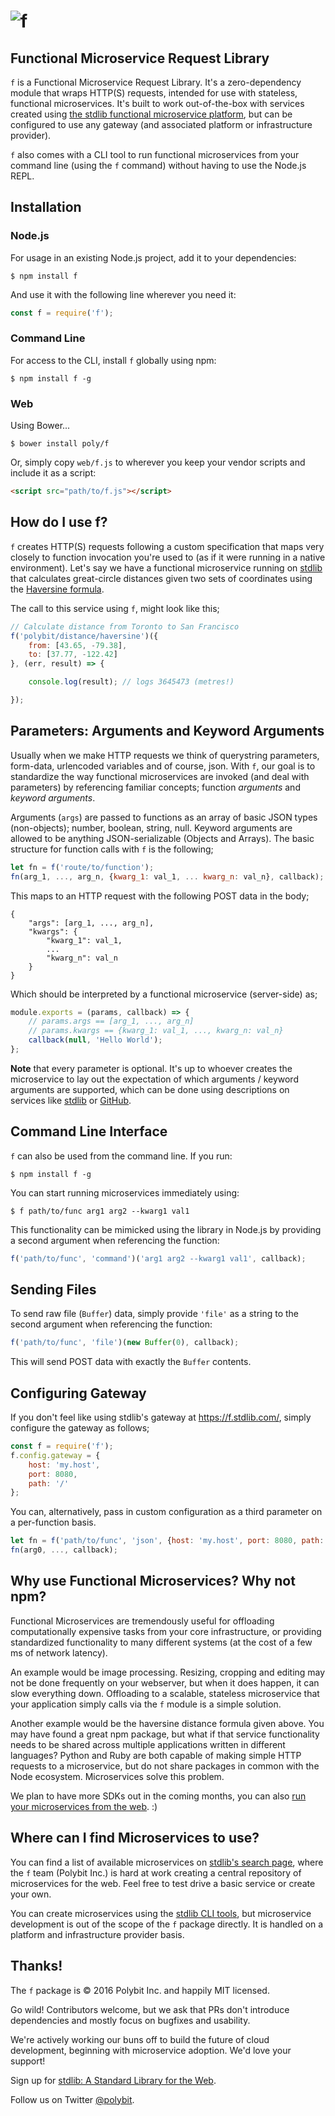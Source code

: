 # ![f](http://stdlib.com/static/images/f-128.png)
## Functional Microservice Request Library

`f` is a Functional Microservice Request Library. It's a zero-dependency module
that wraps HTTP(S) requests, intended for use with stateless, functional
microservices. It's built to work out-of-the-box with services created using
[the stdlib functional microservice platform](https://stdlib.com), but can be
configured to use any gateway (and associated platform or infrastructure provider).

`f` also comes with a CLI tool to run functional microservices from your command
line (using the `f` command) without having to use the Node.js REPL.

## Installation

### Node.js

For usage in an existing Node.js project, add it to your dependencies:

```
$ npm install f
```

And use it with the following line wherever you need it:

```javascript
const f = require('f');
```

### Command Line

For access to the CLI, install `f` globally using npm:

```
$ npm install f -g
```

### Web

Using Bower...

```
$ bower install poly/f
```

Or, simply copy `web/f.js` to wherever you keep your vendor scripts and include
it as a script:

```html
<script src="path/to/f.js"></script>
```

## How do I use f?

`f` creates HTTP(S) requests following a custom specification that maps very
closely to function invocation you're used to (as if it were running in a
	native environment). Let's say we have a functional microservice running on
	[stdlib](https://stdlib.com) that calculates great-circle distances given
	two sets of coordinates using the [Haversine formula](https://en.wikipedia.org/wiki/Haversine_formula).

The call to this service using `f`, might look like this;

```javascript
// Calculate distance from Toronto to San Francisco
f('polybit/distance/haversine')({
	from: [43.65, -79.38],
	to: [37.77, -122.42]
}, (err, result) => {

	console.log(result); // logs 3645473 (metres!)

});
```

## Parameters: Arguments and Keyword Arguments

Usually when we make HTTP requests we think of querystring parameters, form-data,
urlencoded variables and of course, json. With `f`, our goal is to standardize
the way functional microservices are invoked (and deal with parameters) by
referencing familiar concepts; function *arguments* and *keyword arguments*.

Arguments (`args`) are passed to functions as an array of basic JSON types
(non-objects); number, boolean, string, null. Keyword arguments are allowed to
be anything JSON-serializable (Objects and Arrays). The basic structure for
function calls with `f` is the following;

```javascript
let fn = f('route/to/function');
fn(arg_1, ..., arg_n, {kwarg_1: val_1, ... kwarg_n: val_n}, callback);
```

This maps to an HTTP request with the following POST data in the body;

```
{
	"args": [arg_1, ..., arg_n],
	"kwargs": {
		"kwarg_1": val_1,
		...
		"kwarg_n": val_n
	}
}
```

Which should be interpreted by a functional microservice (server-side) as;

```javascript
module.exports = (params, callback) => {
	// params.args == [arg_1, ..., arg_n]
	// params.kwargs == {kwarg_1: val_1, ..., kwarg_n: val_n}
	callback(null, 'Hello World');
};
```

**Note** that every parameter is optional. It's up to whoever creates the
microservice to lay out the expectation of which arguments / keyword arguments
are supported, which can be done using descriptions on services like
[stdlib](https://stdlib.com) or [GitHub](https://github.com).

## Command Line Interface

`f` can also be used from the command line. If you run:

```shell
$ npm install f -g
```

You can start running microservices immediately using:

```shell
$ f path/to/func arg1 arg2 --kwarg1 val1
```

This functionality can be mimicked using the library in Node.js by
providing a second argument when referencing the function:

```javascript
f('path/to/func', 'command')('arg1 arg2 --kwarg1 val1', callback);
```

## Sending Files

To send raw file (`Buffer`) data, simply provide `'file'` as a string to the
second argument when referencing the function:

```javascript
f('path/to/func', 'file')(new Buffer(0), callback);
```

This will send POST data with exactly the `Buffer` contents.

## Configuring Gateway

If you don't feel like using stdlib's gateway at https://f.stdlib.com/, simply
configure the gateway as follows;

```javascript
const f = require('f');
f.config.gateway = {
	host: 'my.host',
	port: 8080,
	path: '/'
};
```

You can, alternatively, pass in custom configuration as a third parameter on a
per-function basis.

```javascript
let fn = f('path/to/func', 'json', {host: 'my.host', port: 8080, path: '/'});
fn(arg0, ..., callback);
```

## Why use Functional Microservices? Why not npm?

Functional Microservices are tremendously useful for offloading computationally
expensive tasks from your core infrastructure, or providing standardized
functionality to many different systems (at the cost of a few ms of network latency).

An example would be image processing. Resizing, cropping and editing may not be
done frequently on your webserver, but when it does happen, it can slow everything
down. Offloading to a scalable, stateless microservice that your application simply
calls via the `f` module is a simple solution.

Another example would be the haversine distance formula given above. You may
have found a great npm package, but what if that service functionality needs
to be shared across multiple applications written in different languages? Python
and Ruby are both capable of making simple HTTP requests to a microservice, but
do not share packages in common with the Node ecosystem. Microservices solve
this problem.

We plan to have more SDKs out in the coming months, you can also [run your microservices from the web](https://github.com/poly/f-web). :)

## Where can I find Microservices to use?

You can find a list of available microservices on [stdlib's search page](https://stdlib.com/search),
where the `f` team (Polybit Inc.) is hard at work creating a central repository
of microservices for the web. Feel free to test drive a basic service or create
your own.

You can create microservices using the [stdlib CLI tools](https://github.com/poly/stdlib),
but microservice development is out of the scope of the `f`
package directly. It is handled on a platform and infrastructure provider basis.

## Thanks!

The `f` package is &copy; 2016 Polybit Inc. and happily MIT licensed.

Go wild! Contributors welcome, but we ask that PRs don't introduce
dependencies and mostly focus on bugfixes and usability.

We're actively working our buns off to build the future of cloud development,
beginning with microservice adoption. We'd love your support!

Sign up for [stdlib: A Standard Library for the Web](https://stdlib.com).

Follow us on Twitter [@polybit](https://twitter.com/polybit).
